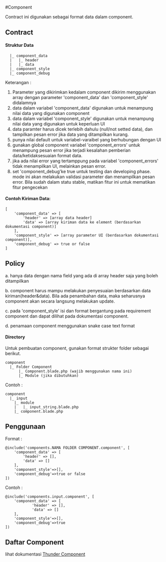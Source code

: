 #Component

Contract ini digunakan sebagai format data dalam component.

## Contract

#### Struktur Data
      |_ component_data
      |   |_ header
      |   |_ data
      |_ component_style
      |_ component_debug

Keterangan :

1. Parameter yang dikirimkan kedalam component dikirim menggunakan array dengan parameter 'component_data' dan 'component_style' didalamnya
2. data dalam variabel 'component_data' digunakan untuk menampung nilai data yang digunakan component
3. data dalam variabel 'component_style' digunakan untuk menampung nilai data yang digunakan untuk keperluan UI
4. data paramter harus dicek terlebih dahulu (null/not setted data), dan tampilkan pesan error jika data yang ditampilkan kurang.
5. punya nilai default untuk variabel-varaibel yang berhubungan dengan UI
6. gunakan global component variabel 'component_errors' untuk menampung pesan error jika terjadi kesalahan pemberian data/ketidaksesuaian format data.
7. jika ada nilai error yang tertamppung pada variabel 'component_errors' tidak menampilkan UI, melainkan pesan error.
8. set 'component_debug'ke true untuk testing dan developing phase. mode ini akan melakukan validasi parameter dan menampilkan pesan error. Bila sudah dalam statu stable, matikan fitur ini untuk mematikan fitur pengecekan 

#### Contoh Kiriman Data:
	[
		'component_data' => [
			'header' => [array data header]
			'data' => [array kiriman data ke element (berdasarkan dokumentasi component)]
		],
		'component_style' => [array parameter UI (berdasarkan dokumentasi component)],
		'component_debug' => true or false
	]

## Policy

a. hanya data dengan nama field yang ada di array header saja yang boleh ditampilkan 

b. component harus mampu melakukan penyesuaian berdasarkan data kiriman(header&data). Bila ada penambahan data, maka seharusnya component akan secara langsung melakukan update.

c. pada 'component_style' isi dan format bergantung pada requirement component dan dapat dilihat pada dokumentasi component.

d. penamaan component menggunakan snake case text format

#### Directory

Untuk pembuatan component, gunakan format strukter folder sebagai berikut.

    component
      |_ Folder Component
      	  |_ Component.blade.php (wajib menggunakan nama ini)
          |_ Module (jika dibutuhkan)
      
Contoh :

    component
      |_ input
		|_ module
		|	|_ input_string.blade.php
		|_ component.blade.php

## Penggunaan

Format :

	@include('components.NAMA FOLDER COMPONENT.component', [
		'component_data' => [
			'header' => [],
			'data' => []
		],
		'component_style'=>[],
		'component_debug'=>true or false
	])

Contoh :

	@include('components.input.component', [
		'component_data' => [
				'header' => [],
				'data' => []
		],
		'component_style'=>[],
		'component_debug'=>true
	])

## Daftar Component
lihat dokumentasi [Thunder Component](https://github.com/ThunderID/ThunderComponents/blob/master/README.md)
